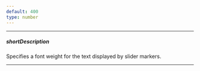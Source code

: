 ```yaml
---
default: 400
type: number
---
```

---
##### shortDescription
Specifies a font weight for the text displayed by slider markers.

---
